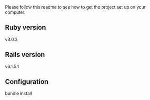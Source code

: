 Please follow this readme to see how to get the project set up on your computer.

<h2>Ruby version</h2>
v3.0.3

<h2>Rails version</h2>
v6.1.5.1

<h2>Configuration</h2>
bundle install
